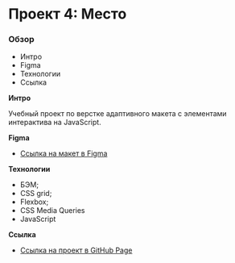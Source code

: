 # Проект 4: Место

### Обзор
* Интро
* Figma
* Технологии
* Ссылка

**Интро**

Учебный проект по верстке адаптивного макета с элементами интерактива на JavaScript.

**Figma**

* [Ссылка на макет в Figma](https://www.figma.com/file/2cn9N9jSkmxD84oJik7xL7/JavaScript.-Sprint-4?node-id=0%3A1)

**Технологии**

* БЭМ;
* CSS grid;
* Flexbox;
* CSS Media Queries
* JavaScript

**Ссылка**

* [Ссылка на проект в GitHub Page](https://ivanbaryutin.github.io/mesto/index.html)

